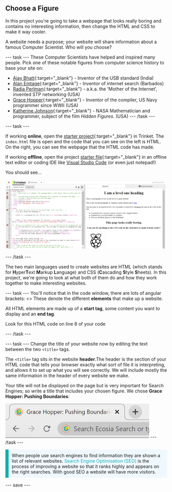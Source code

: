 ## Choose a Figure

In this project you're going to take a webpage that looks really boring and contains no interesting information, then change the HTML and CSS to make it way cooler. 

A website needs a purpose; your website will share information about a famous Computer Scientist. Who will you choose?

--- task ---
These Computer Scientists have helped and inspired many people. Pick one of these notable figures from computer science history to base your site on:
+ [Ajay Bhatt](https://en.wikipedia.org/wiki/Ajay_Bhatt){:target="_blank"} - Inventor of the USB standard (India)
+ [Alan Emtage](https://en.wikipedia.org/wiki/Alan_Emtage){:target="_blank"} - Inventor of internet search (Barbados)
+ [Radia Perlman](https://en.wikipedia.org/wiki/Radia_Perlman){:target="_blank"} - a.k.a. the 'Mother of the Internet', invented STP networking (USA)
+ [Grace Hopper](https://en.wikipedia.org/wiki/Grace_Hopper){:target="_blank"} - Inventor of the compiler, US Navy programmer since WWII (USA)
+ [Katherine Johnson](https://en.wikipedia.org/wiki/Katherine_Johnson){:target="_blank"} - NASA Mathematician and programmer, subject of the film *Hidden Figures*. (USA)
--- /task ---

--- task ---

If working **online**, open the [starter project](https://trinket.io/library/trinkets/609451ca1d){:target="_blank"} in Trinket. The ```index.html``` file is open and the code that you can see on the left is HTML. On the right, you can see the webpage that the HTML code has made.
 
If working **offline**, open the project [starter file](http://rpf.io/p/en/edit-the-web-get){:target="_blank"} in an offline text editor or coding IDE like [Visual Studio Code](https://code.visualstudio.com/Download) (or even just notepad!)

You should see...
 
![starter project](images/starter-project.png)

--- /task ---

The two main languages used to create websites are HTML (which stands for **H**yper**T**ext **M**arkup **L**anguage) and CSS (**C**ascading **S**tyle **S**heets). In this project, we're going to look at what both of them do and how they work together to make interesting websites.

--- task ---
You'll notice that in the code window, there are lots of angular brackets: <> These denote the different **elements** that make up a website. 

All HTML elements are made up of a **start tag**, some content you want to display and an **end tag**.

Look for this HTML code on line 8 of your code <title>Getting started with HTML & CSS</title>

--- /task ---

--- task ---
Change the title of your website now by editing the text between the two ```<title>``` tags.

The ```<title>``` tag sits in the website **header**.The header is the section of your HTML code that tells your browser exactly what sort of file it is interpreting, and allows it to set up what you will see correctly. We will include mostly the same information in the header of every website we make.

Your title will not be displayed on the page but is very important for Search Engines; so write a title that includes your chosen figure. We chose **Grace Hopper: Pushing Boundaries**:

![Image of browser tab title reading Grace Hopper: Pushing Boundaries](images/browsertab.png)
--- /task ---

<p style="border-left: solid; border-width:10px; border-color: #0faeb0; background-color: aliceblue; padding: 10px;">
When people use search engines to find information they are shown a list of relevant websites. <span style="color: #0faeb0">Search Engine Optimisation (SEO)</span> is the process of improving a website so that it ranks highly and appears on the right searches. With good SEO a website will have more visitors. 
</p>
--- save ---